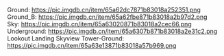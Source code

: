 Ground: https://pic.imgdb.cn/item/65a62dc7871b83018a252351.png  
Ground_B: https://pic.imgdb.cn/item/65a62fbe871b83018a2b97d2.png  
Sky: https://pic.imgdb.cn/item/65a63020871b83018a2cec66.png  
Underground: https://pic.imgdb.cn/item/65a6307b871b83018a2e31c2.png  
Lookout Landing Skyview Tower-Ground: https://pic.imgdb.cn/item/65a63e13871b83018a57b969.png
